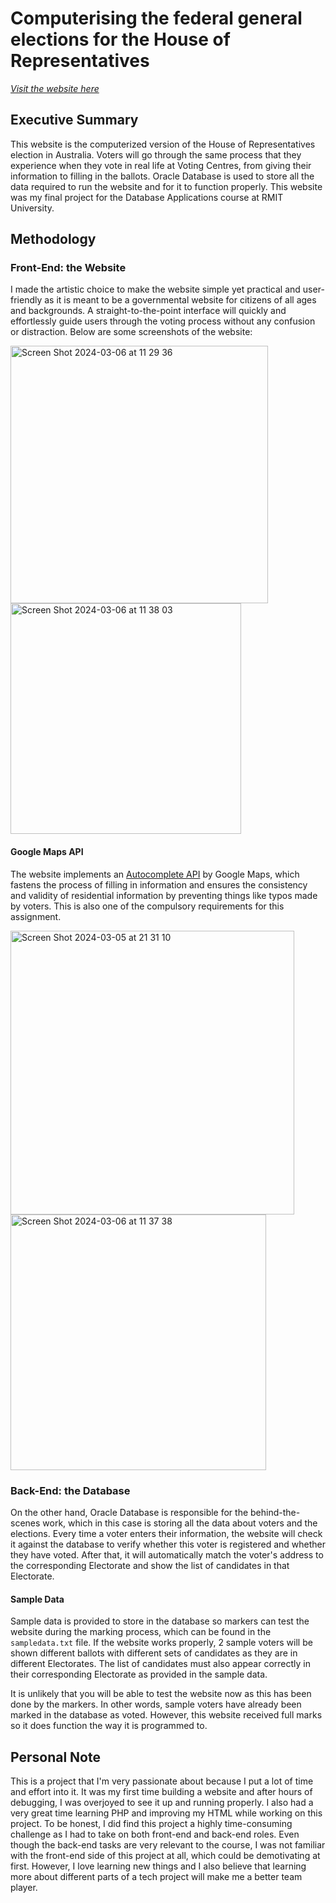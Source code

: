 # Computerising the federal general elections for the House of Representatives

[*Visit the website here*](https://titan.csit.rmit.edu.au/~s3928470/DBA/asg4/index.html)

## Executive Summary
This website is the computerized version of the House of Representatives election in Australia. Voters will go through the same process that they experience when they vote in real life at Voting Centres, from giving their information to filling in the ballots. Oracle Database is used to store all the data required to run the website and for it to function properly. This website was my final project for the Database Applications course at RMIT University. 

## Methodology

### Front-End: the Website
I made the artistic choice to make the website simple yet practical and user-friendly as it is meant to be a governmental website for citizens of all ages and backgrounds. A straight-to-the-point interface will quickly and effortlessly guide users through the voting process without any confusion or distraction. Below are some screenshots of the website:

<img width="412" alt="Screen Shot 2024-03-06 at 11 29 36" src="https://github.com/chaulnb05/computerised-voting-aus/assets/155965902/1ef8f5f3-3325-4195-9ee6-3d10cb4a7abc">
<img width="369" alt="Screen Shot 2024-03-06 at 11 38 03" src="https://github.com/chaulnb05/computerised-voting-aus/assets/155965902/d37eaddf-e42b-4c5f-a466-47ff420c9c0f">


#### Google Maps API
The website implements an [Autocomplete API](https://developers.google.com/maps/documentation/javascript/place-autocomplete) by Google Maps, which fastens the process of filling in information and ensures the consistency and validity of residential information by preventing things like typos made by voters. 
This is also one of the compulsory requirements for this assignment.

<img width="454" alt="Screen Shot 2024-03-05 at 21 31 10" src="https://github.com/chaulnb05/computerised-voting-aus/assets/155965902/e8588597-01a1-4239-b870-48a7b8c8069e"> <img width="409" alt="Screen Shot 2024-03-06 at 11 37 38" src="https://github.com/chaulnb05/computerised-voting-aus/assets/155965902/899c7e0d-73ae-41cc-a462-ff62afdf599f">



### Back-End: the Database
On the other hand, Oracle Database is responsible for the behind-the-scenes work, which in this case is storing all the data about voters and the elections. Every time a voter enters their information, the website will check it against the database to verify whether this voter is registered and whether they have voted. After that, it will automatically match the voter's address to the corresponding Electorate and show the list of candidates in that Electorate.


#### Sample Data
Sample data is provided to store in the database so markers can test the website during the marking process, which can be found in the `sampledata.txt` file. If the website works properly, 2 sample voters will be shown different ballots with different sets of candidates as they are in different Electorates. The list of candidates must also appear correctly in their corresponding Electorate as provided in the sample data. 

It is unlikely that you will be able to test the website now as this has been done by the markers. In other words, sample voters have already been marked in the database as voted. However, this website received full marks so it does function the way it is programmed to.


## Personal Note
This is a project that I'm very passionate about because I put a lot of time and effort into it. It was my first time building a website and after hours of debugging, I was overjoyed to see it up and running properly. I also had a very great time learning PHP and improving my HTML while working on this project. To be honest, I did find this project a highly time-consuming challenge as I had to take on both front-end and back-end roles. Even though the back-end tasks are very relevant to the course, I was not familiar with the front-end side of this project at all, which could be demotivating at first. However, I love learning new things and I also believe that learning more about different parts of a tech project will make me a better team player. 
